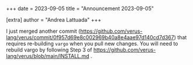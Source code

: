 +++
date = 2023-09-05
title = "Announcement 2023-09-05"

[extra]
author = "Andrea Lattuada"
+++

<p>I just merged another commit (<a href="https://github.com/verus-lang/verus/commit/0f957d69e8c002969b40a8e4aae97d140cd7d367">https://github.com/verus-lang/verus/commit/0f957d69e8c002969b40a8e4aae97d140cd7d367</a>) that requires re-building <code>vargo</code> when you pull new changes. You will need to rebuild vargo by following Step 3 of <a href="https://github.com/verus-lang/verus/blob/main/INSTALL.md">https://github.com/verus-lang/verus/blob/main/INSTALL.md</a> .</p>

